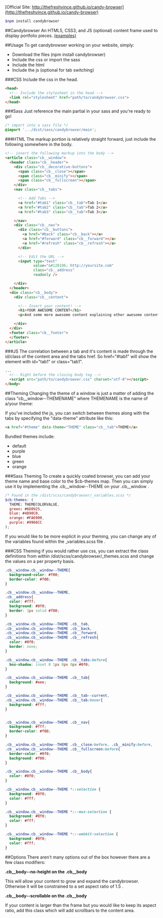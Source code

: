 [Official Site: http://thefreshvince.github.io/candy-browser](http://thefreshvince.github.io/candy-browser)

```bash
$npm install candybrowser
```

##Candybrowser
An HTML5, CSS3, and JS (optional) content frame used to display portfolio pieces. [(examples)](http://thefreshvince.github.io/candy-browser)

##Usage
To get candybrowser working on your website, simply:
- Download the files (npm install candybrowser)
- Include the css or import the sass
- Include the html
- Include the js (optional for tab switching)

###CSS
Include the css in the head.
```html
<head>
  <!-- Include the stylesheet in the head -->
  <link rel="stylesheet" href="path/to/candybrowser.css">
</head>
```

###Sass
Just reference the main partial in your sass and you're ready to go!
```scss
/* import into a sass file */
@import '.../dist/sass/candybrowser/main';
```

###HTML
The markup portion is relatively straight forward, just include the following somewhere in the body.
```html
<!-- insert the following markup into the body -->
<article class="cb__window">
  <header class="cb__header">
    <div class="cb__decorative-buttons">
      <span class="cb__close"></span>
      <span class="cb__minify"></span>
      <span class="cb__fullscreen"></span>
    </div>
    <nav class="cb__tabs">

      <!-- Add Tabs -->
      <a href="#tab1" class="cb__tab">Tab 1</a>
      <a href="#tab2" class="cb__tab">Tab 2</a>
      <a href="#tab3" class="cb__tab">Tab 3</a>

    </nav>
    <div class="cb__nav">
      <div class="cb__buttons">
        <a href="#back" class="cb__back"></a>
        <a href="#forward" class="cb__forward"></a>
        <a href="#refresh" class="cb__refresh"></a>
      </div>

      <!-- Edit the URL -->
      <input type="text"
             value="&#128196; http://yoursite.com"
             class="cb__address"
             readonly />

    </div>
  </header>
  <div class="cb__body">
    <div class="cb__content">

      <!-- Insert your content! -->
      <h1>YOUR AWESOME CONTENT</h1>
      <p>And some more awesome content explaining other awesome content :D</p>

    </div>
  </div>
  <footer class="cb__footer">
  </footer>
</article>
```

###JS
The correlation between a tab and it's content is made through the id/class of the content area and the tabs href. So href="#tab1" will show the element with id="tab1" or class="tab1".
```html
...
  <!-- Right before the closing body tag -->
  <script src="path/to/candybrowser.css" charset="utf-8"></script>
</body>
```

##Theming
Changing the theme of a window is just a matter of adding the class "cb__window--THEMENAME" where THEMENAME is the name of a/your theme:

<article class="cb__window cb__window--THEME">

If you've included the js, you can switch between themes along with the tabs by specifying the "data-theme" attribute like this:

```html
<a href="#theme" data-theme="THEME" class="cb__tab">THEME</a>
```

Bundled themes include:
- default
- purple
- blue
- green
- orange

###Sass Theming
To create a quickly coated browser, you can add your theme name and base color to the $cb-themes map. Then you can simply use it by implementing the .cb__window--THEME on your .cb__window .

```scss
/* Found in the /dist/scss/candybrowser/_variables.scss */
$cb-themes: (
  THEME: THEMECOLORVALUE,
  green: #6D8925,
  blue: #4890C0,
  orange: #FA6900,
  purple: #9966CC
);
```

If you would like to be more explicit in your theming, you can change any of the variables found within the _variables.scss file .

###CSS Theming
if you would rather use css, you can extract the class definitions from within /dist/scss/candybrowser/_themes.scss and change the values on a per property basis.

```css
.cb__window.cb__window--THEME{
  background-color: #f00;
  border-color: #f00;
}

.cb__window.cb__window--THEME,
.cb__address{
  color: #fff;
  background: #0f0;
  border: 1px solid #f00;
}

.cb__window.cb__window--THEME .cb__tab,
.cb__window.cb__window--THEME .cb__back,
.cb__window.cb__window--THEME .cb__forward,
.cb__window.cb__window--THEME .cb__refresh{
  color: #0f0;
  border: none;
}

.cb__window.cb__window--THEME .cb__tabs:before{
  box-shadow: inset 0 1px 0px 0px #0f0;
}

.cb__window.cb__window--THEME .cb__tab{
  background: #eee;
}

.cb__window.cb__window--THEME .cb__tab--current,
.cb__window.cb__window--THEME .cb__tab:hover{
  background: #fff;
}


.cb__window.cb__window--THEME .cb__nav{
  background: #fff;
  border-color: #f00;
}

.cb__window.cb__window--THEME .cb__close:before, .cb__minify:before,
.cb__window.cb__window--THEME .cb__fullscreen:before{
  border-color: #0f0;
  background: #f00;
}

.cb__window.cb__window--THEME .cb__body{
  color: #0f0;
}

.cb__window.cb__window--THEME *::selection {
  background: #0f0;
  color: #fff;
}

.cb__window.cb__window--THEME *::-moz-selection {
  background: #0f0;
  color: #fff;
}

.cb__window.cb__window--THEME *::-webkit-selection {
  background: #0f0;
  color: #fff;
}
```

##Options
There aren't many options out of the box however there are a few class modifiers:

**.cb__body--no-height on the .cb__body**

This will allow your content to grow and expand the candybrowser. Otherwise it will be constrained to a set aspect ratio of 1.5 .

**.cb__body--scrollable on the .cb__body**

If your content is larger than the frame but you would like to keep its aspect ratio, add this class which will add scrollbars to the content area.
